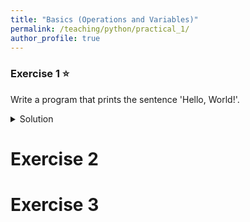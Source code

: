 ```yaml
---
title: "Basics (Operations and Variables)"
permalink: /teaching/python/practical_1/
author_profile: true
---
```


### Exercise 1 ⭐

Write a program that prints the sentence  'Hello, World!'.

<details>
  <summary>Solution</summary>

  <pre><code>
print('Hello, World!')
  </code></pre>
</details>

Exercise 2
==========

Exercise 3
==========
